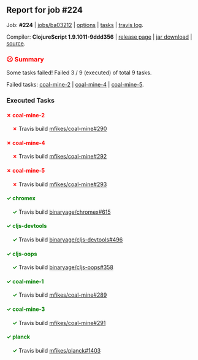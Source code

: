 ## Report for job #224

Job: **#224** | [jobs/ba03212](https://github.com/cljs-oss/canary/commit/ba03212977c34b8430856e6c7b7eff1e71cc24cb) | [options](options.edn) | [tasks](tasks.edn) | [travis log](https://travis-ci.org/cljs-oss/canary/builds/331682240).

Compiler: **ClojureScript 1.9.1011-9ddd356** | [release page](https://github.com/cljs-oss/canary/releases/tag/r1.9.1011-9ddd356) | [jar download](https://github.com/cljs-oss/canary/releases/download/r1.9.1011-9ddd356/clojurescript-1.9.1011-9ddd356.jar) | [source](https://github.com/clojure/clojurescript/commit/9ddd356d344aa1ebf9bd9443dd36a1911c92d32f).

### <b style='color:red'>☹ Summary</b>

Some tasks failed! Failed 3 / 9 (executed) of total 9 tasks.

Failed tasks: [coal-mine-2](#-coal-mine-2) | [coal-mine-4](#-coal-mine-4) | [coal-mine-5](#-coal-mine-5).

### Executed Tasks

#### <b style='color:red'>&#x2717; coal-mine-2</b>
&nbsp;&nbsp;&nbsp;&nbsp;<b style='color:red'>&#x2717;</b> Travis build [mfikes/coal-mine#290](https://travis-ci.org/mfikes/coal-mine/builds/331683020)<br>

#### <b style='color:red'>&#x2717; coal-mine-4</b>
&nbsp;&nbsp;&nbsp;&nbsp;<b style='color:red'>&#x2717;</b> Travis build [mfikes/coal-mine#292](https://travis-ci.org/mfikes/coal-mine/builds/331683040)<br>

#### <b style='color:red'>&#x2717; coal-mine-5</b>
&nbsp;&nbsp;&nbsp;&nbsp;<b style='color:red'>&#x2717;</b> Travis build [mfikes/coal-mine#293](https://travis-ci.org/mfikes/coal-mine/builds/331683052)<br>

#### <b style='color:green'>&#x2713; chromex</b>
&nbsp;&nbsp;&nbsp;&nbsp;<b style='color:green'>&#x2713;</b> Travis build [binaryage/chromex#615](https://travis-ci.org/binaryage/chromex/builds/331682998)<br>

#### <b style='color:green'>&#x2713; cljs-devtools</b>
&nbsp;&nbsp;&nbsp;&nbsp;<b style='color:green'>&#x2713;</b> Travis build [binaryage/cljs-devtools#496](https://travis-ci.org/binaryage/cljs-devtools/builds/331683010)<br>

#### <b style='color:green'>&#x2713; cljs-oops</b>
&nbsp;&nbsp;&nbsp;&nbsp;<b style='color:green'>&#x2713;</b> Travis build [binaryage/cljs-oops#358](https://travis-ci.org/binaryage/cljs-oops/builds/331683014)<br>

#### <b style='color:green'>&#x2713; coal-mine-1</b>
&nbsp;&nbsp;&nbsp;&nbsp;<b style='color:green'>&#x2713;</b> Travis build [mfikes/coal-mine#289](https://travis-ci.org/mfikes/coal-mine/builds/331683016)<br>

#### <b style='color:green'>&#x2713; coal-mine-3</b>
&nbsp;&nbsp;&nbsp;&nbsp;<b style='color:green'>&#x2713;</b> Travis build [mfikes/coal-mine#291](https://travis-ci.org/mfikes/coal-mine/builds/331683024)<br>

#### <b style='color:green'>&#x2713; planck</b>
&nbsp;&nbsp;&nbsp;&nbsp;<b style='color:green'>&#x2713;</b> Travis build [mfikes/planck#1403](https://travis-ci.org/mfikes/planck/builds/331683069)<br>